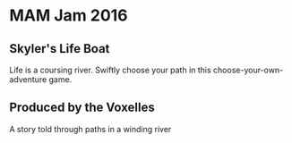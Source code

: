 # MAM Jam 2016
## Skyler's Life Boat
Life is a coursing river. Swiftly choose your path in this choose-your-own-adventure game.
## Produced by the Voxelles 
A story told through paths in a winding river 
